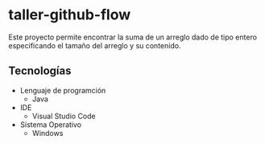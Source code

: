 # taller-github-flow
Este proyecto permite encontrar la suma de un arreglo dado de tipo entero especificando el tamaño del arreglo y su contenido.

## Tecnologías
-  Lenguaje de programción
	- Java
-  IDE 
	- Visual Studio Code
- Sistema Operativo
	- Windows
